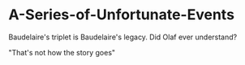 # A-Series-of-Unfortunate-Events

Baudelaire's triplet is Baudelaire's legacy. Did Olaf ever understand?

"That's not how the story goes" 
